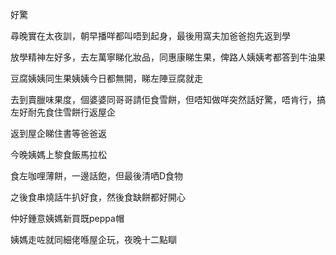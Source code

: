 好驚

尋晚實在太夜訓，朝早播咩都叫唔到起身，最後用窩夫加爸爸抱先返到學

放學精神左好多，去左萬寧睇化妝品，同惠康睇生果，俾路人姨姨考都答到牛油果

豆腐姨姨同生果姨姨今日都無開，睇左陣豆腐就走

去到賣臘味果度，個婆婆同哥哥請佢食雪餅，但唔知做咩突然話好驚，唔肯行，搞左好耐先食住雪餅行返屋企

返到屋企睇住書等爸爸返

今晚姨媽上黎食飯馬拉松

食左咖哩薄餅，一邊話飽，但最後清哂D食物

之後食串燒話牛扒好食，然後食缺餅都好開心

仲好鍾意姨媽新買既peppa帽

姨媽走咗就同細佬喺屋企玩，夜晚十二點瞓
